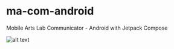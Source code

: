 # ma-com-android
Mobile Arts Lab Communicator - Android with Jetpack Compose

![alt text](http://g.recordit.co/zfBiTlvRsk.gif "Application in action - Android")
